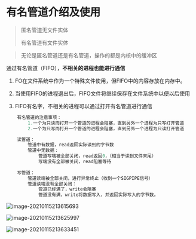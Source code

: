# 有名管道介绍及使用

> 匿名管道无文件实体
>
> 有名管道有文件实体

> 无论是匿名管道还是有名管道，操作的都是内核中的缓冲区



通过有名管道（FIFO），**不相关的进程也能进行通信**

1. FO在文件系统中作为一个特殊文件使用，但FIFO中的内容存放在内存中。

2. 当使用FIFO的进程退出后，FIFO文件将继续保存在文件系统中以便以后使用

3. FIFO有名字，不相关的进程可以通过打开有名管道进行通信



```cpp
    有名管道的注意事项：
        1.一个为只读而打开一个管道的进程会阻塞，直到另外一个进程为只写打开管道
        2.一个为只写而打开一个管道的进程会阻塞，直到另外一个进程为只读打开管道

    读管道：
        管道中有数据，read返回实际读到的字节数
        管道中无数据：
            管道写端被全部关闭，read返回0，（相当于读到文件末尾）
            写端没有全部被关闭，read阻塞等待
    
    写管道：
        管道读端被全部关闭，进行异常终止（收到一个SIGPIPE信号）
        管道读端没有全部关闭：
            管道已经满了，write会阻塞
            管道没有满，write将数据写入，并返回实际写入的字节数。
```

![image-20210115213615693](https://gitee.com/suyunzzz/img/raw/master/img/20210115213615.png)

![image-20210115213625997](https://gitee.com/suyunzzz/img/raw/master/img/20210115213626.png)

![image-20210115213633451](https://gitee.com/suyunzzz/img/raw/master/img/20210115213633.png)